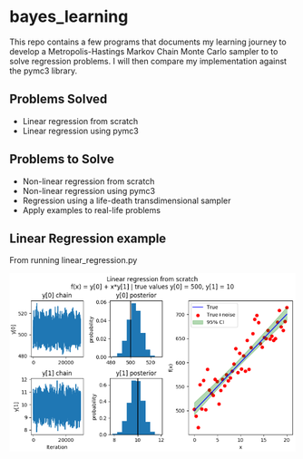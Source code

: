 # bayes_learning
This repo contains a few programs that documents my learning journey
to develop a Metropolis-Hastings Markov Chain Monte Carlo sampler to to solve regression problems. I will then compare my implementation
against the pymc3 library.

## Problems Solved
- Linear regression from scratch
- Linear regression using pymc3

## Problems to Solve
- Non-linear regression from scratch
- Non-linear regression using pymc3
- Regression using a life-death transdimensional sampler
- Apply examples to real-life problems

## Linear Regression example
From running linear_regression.py

![Linear regression from scratch](/plots/linear_regression_from_scratch.png)
